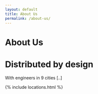 ```yaml
---
layout: default
title: About Us
permalink: /about-us/
---
```


# About Us

# Distributed by design

With engineers in 9 cities [..]

{% include locations.html %}